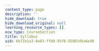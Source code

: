 ```yaml
---
content_type: page
description: ''
hide_download: true
hide_download_original: null
learning_resource_types: []
ocw_type: CourseSection
title: Syllabus
uid: 6b71b1a3-8e83-ffd0-95f6-55083dba6ed0
---
```

